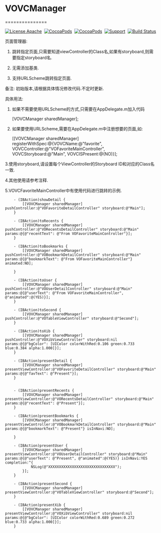 # VOVCManager
===============

[![License Apache](http://img.shields.io/cocoapods/l/VOVCManager.svg?style=flat)](https://raw.githubusercontent.com/pozi119/VOVCManager/master/LICENSE)&nbsp;
[![CocoaPods](http://img.shields.io/cocoapods/v/VOVCManager.svg?style=flat)](http://cocoapods.org/?q=VOVCManager)&nbsp;
[![CocoaPods](http://img.shields.io/cocoapods/p/VOVCManager.svg?style=flat)](http://cocoapods.org/?q=VOVCManager)&nbsp;
[![Support](https://img.shields.io/badge/support-iOS%206%2B%20-blue.svg?style=flat)](https://www.apple.com/nl/ios/)&nbsp;
[![Build Status](https://travis-ci.org/ibireme/VOVCManager.svg?branch=master)](https://travis-ci.org/ibireme/VOVCManager)

页面管理器:

1. 跳转指定页面,只需要知道viewController的Class名,如果有storyboard,则需要指定storyboard名.

2. 无需添加基类.

3. 支持URLScheme跳转指定页面.

备注: 初始版本,请根据具体情况修改代码.不定时更新.

具体用法:

1. 如果不需要使用URLScheme的方式,只需要在AppDelegate.m加入代码

    [VOVCManager sharedManager];
    
2. 如果要使用URLScheme,需要在AppDelegate.m中注册想要的页面,如:

    [[VOVCManager sharedManager] registerWithSpec:@{VOVCName:@"favorite",
                                                    VOVCController:@"VOFavoriteMainController",
                                                    VOVCStoryboard:@"Main",
                                                    VOVCISPresent:@(NO)}];
                                                    
3.使用storyboard,请设置每个ViewController的Storyboard ID和对应的Class名一致.

4.其他使用请参考注释.

5.VOVCFavoriteMainController中有使用代码进行跳转的示例.

		- (IBAction)showDetail {
		    [[VOVCManager sharedManager] pushController:@"VOFavoriteDetailController" storyboard:@"Main"];
		}

		- (IBAction)toRecents {
		    [[VOVCManager sharedManager] pushController:@"VORecentsDetailController" storyboard:@"Main" params:@{@"recentText": @"From VOFavoriteMainController"}];
		}

		- (IBAction)toBookmarks {
		    [[VOVCManager sharedManager] pushController:@"VOBookmarkDetailController" storyboard:@"Main" params:@{@"bookmarkText": @"From VOFavoriteMainController"} animated:NO];
		    
		}

		- (IBAction)toUser {
		    [[VOVCManager sharedManager] pushController:@"VOUserDetailController" storyboard:@"Main"  params:@{@"userText": @"From VOFavoriteMainController", @"animated":@(YES)}];
		}

		- (IBAction)toSecond {
		    [[VOVCManager sharedManager] pushController:@"VOTableViewController" storyboard:@"Second"];
		}

		- (IBAction)toXib {
		    [[VOVCManager sharedManager] pushController:@"VOXibViewController" storyboard:nil  params:@{@"bgColor": [UIColor colorWithRed:0.106 green:0.733 blue:0.384 alpha:1.000]}];
		}

		- (IBAction)presentDetail {
		    [[VOVCManager sharedManager] presentViewController:@"VOFavoriteDetailController" storyboard:@"Main" params:@{@"favText": @"Present"}];
		}


		- (IBAction)presentRecents {
		    [[VOVCManager sharedManager] presentViewController:@"VORecentsDetailController" storyboard:@"Main" params:@{@"recentText": @"Present"}];
		}

		- (IBAction)presentBookmarks {
		    [[VOVCManager sharedManager] presentViewController:@"VOBookmarkDetailController" storyboard:@"Main" params:@{@"bookmarkText": @"Present"} isInNavi:NO];
		    
		}

		- (IBAction)presentUser {
		    [[VOVCManager sharedManager] presentViewController:@"VOUserDetailController" storyboard:@"Main"  params:@{@"userText": @"Present", @"animated":@(YES)} isInNavi:YES completion:^{
		        NSLog(@"XXXXXXXXXXXXXXXXXXXXXXXXXXXXXXX");
		    }];
		}

		- (IBAction)presentSecond {
		    [[VOVCManager sharedManager] presentViewController:@"VOTableViewController" storyboard:@"Second"];
		}

		- (IBAction)presentXib {
		    [[VOVCManager sharedManager] presentViewController:@"VOXibViewController" storyboard:nil  params:@{@"bgColor": [UIColor colorWithRed:0.689 green:0.272 blue:0.733 alpha:1.000]}];
		}


